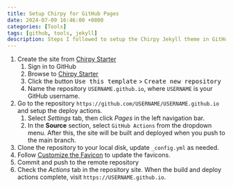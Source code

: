 ```yaml
---
title: Setup Chirpy for GitHub Pages
date: 2024-07-09 16:46:00 +0800
categories: [Tools]
tags: [github, tools, jekyll]
description: Steps I followed to setup the Chirpy Jekyll theme in GitHub Pages.
---
```


1. Create the site from [Chirpy Starter](https://github.com/cotes2020/chirpy-starter)
   1. Sign in to GitHub
   2. Browse to [Chirpy Starter](https://github.com/cotes2020/chirpy-starter)
   3. Click the button <kbd>Use this template</kbd> &gt; <kbd>Create new repository</kbd>
   4. Name the repository `USERNAME.github.io`, where `USERNAME` is your GitHub username.
2. Go to the repository `https://github.com/USERNAME/USERNAME.github.io` and setup the deploy actions.
   1. Select *Settings* tab, then click *Pages* in the left navigation bar.
   2. In the **Source** section, select `GitHub Actions` from the dropdown menu.
   After this, the site will be built and deployed when you push to the main branch.
3. Clone the repository to your local disk, update `_config.yml` as needed.
4. Follow [Customize the Favicon](https://chirpy.cotes.page/posts/customize-the-favicon/) to update the favicons.
5. Commit and push to the remote repository
6. Check the *Actions* tab in the repository site. When the build and deploy actions complete, visit `https://USERNAME.github.io`.

